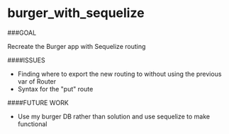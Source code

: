# burger_with_sequelize

###GOAL

Recreate the Burger app with Sequelize routing

####ISSUES

* Finding where to export the new routing to without using the previous var of Router
* Syntax for the "put" route

####FUTURE WORK

* Use my burger DB rather than solution and use sequelize to make functional